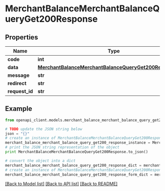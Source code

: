 # MerchantBalanceMerchantBalanceQueryGet200Response


## Properties

Name | Type | Description | Notes
------------ | ------------- | ------------- | -------------
**code** | **int** |  | [optional] 
**data** | [**MerchantBalanceMerchantBalanceQueryGet200ResponseData**](MerchantBalanceMerchantBalanceQueryGet200ResponseData.md) |  | [optional] 
**message** | **str** |  | [optional] 
**redirect** | **str** |  | [optional] 
**request_id** | **str** |  | [optional] 

## Example

```python
from openapi_client.models.merchant_balance_merchant_balance_query_get200_response import MerchantBalanceMerchantBalanceQueryGet200Response

# TODO update the JSON string below
json = "{}"
# create an instance of MerchantBalanceMerchantBalanceQueryGet200Response from a JSON string
merchant_balance_merchant_balance_query_get200_response_instance = MerchantBalanceMerchantBalanceQueryGet200Response.from_json(json)
# print the JSON string representation of the object
print MerchantBalanceMerchantBalanceQueryGet200Response.to_json()

# convert the object into a dict
merchant_balance_merchant_balance_query_get200_response_dict = merchant_balance_merchant_balance_query_get200_response_instance.to_dict()
# create an instance of MerchantBalanceMerchantBalanceQueryGet200Response from a dict
merchant_balance_merchant_balance_query_get200_response_form_dict = merchant_balance_merchant_balance_query_get200_response.from_dict(merchant_balance_merchant_balance_query_get200_response_dict)
```
[[Back to Model list]](../README.md#documentation-for-models) [[Back to API list]](../README.md#documentation-for-api-endpoints) [[Back to README]](../README.md)


